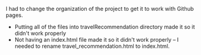 I had to change the organization of the project to get it to work with Github pages.

- Putting all of the files into travelRecommendation directory made it so it didn't work properly
- Not having an index.html file made it so it didn't work properly – I needed to rename travel_recommendation.html to index.html.